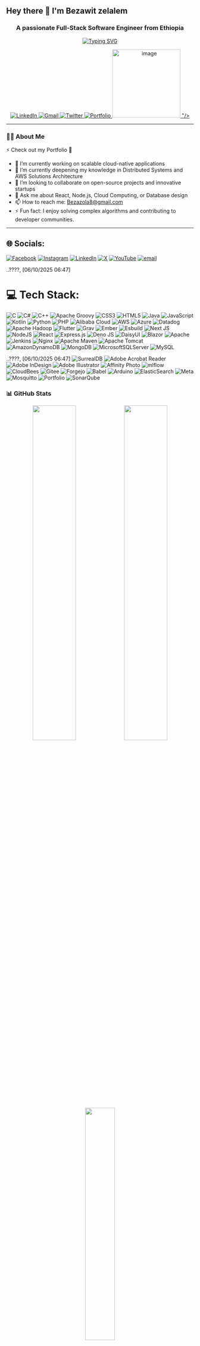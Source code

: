 
## Hey there 👋 I'm Bezawit zelalem

<h3 align="center">A passionate Full-Stack Software Engineer from Ethiopia</h3>

<p align="center">
  <a href="https://git.io/typing-svg"><img src="https://readme-typing-svg.demolab.com?font=Fira+Code&weight=600&size=22&duration=4000&pause=1000&color=22B4DE&center=true&vCenter=true&width=500&lines=Full-Stack+Developer;Cloud+Enthusiast;Problem+Solver;Clean+Code+Advocate" alt="Typing SVG" /></a>
</p>

<p align="center">
  <a href="https://linkedin.com/in/BezawitMan123">
    <img src="https://img.shields.io/badge/LinkedIn-0077B5?style=for-the-badge&logo=linkedin&logoColor=white" alt="LinkedIn"/>
  </a>
  <a href="mailto:Bezazola8@gmail.com">
    <img src="https://img.shields.io/badge/Gmail-D14836?style=for-the-badge&logo=gmail&logoColor=white" alt="Gmail"/>
  </a>
  <a href="https://x.com/BezawitMan123">
    <img src="https://img.shields.io/badge/X-000000?style=for-the-badge&logo=x&logoColor=white" alt="Twitter"/>
  </a>
  <a href="[Your Portfolio URL]">
    <img src="https://img.shields.io/badge/Portfolio-%23000000.svg?style=for-the-badge&logo=firefox&logoColor=#FF7139" alt="Portfolio"/>
    <img src="<img width="275" height="183" alt="image" src="https://github.com/user-attachments/assets/118613e1-fb9e-4135-8a42-6958e6863176" />
"/>
    
  </a>
</p>

---

### 👨‍💻 About Me
⚡️ Check out my Portfolio 🔗 
- 🔭 I’m currently working on scalable cloud-native applications
- 🌱 I’m currently deepening my knowledge in Distributed Systems and AWS Solutions Architecture
- 👯 I’m looking to collaborate on open-source projects and innovative startups
- 💬 Ask me about React, Node.js, Cloud Computing, or Database design
- 📫 How to reach me: Bezazola8@gmail.com
- ⚡️ Fun fact: I enjoy solving complex algorithms and contributing to developer communities.

---



## 🌐 Socials:
[![Facebook](https://img.shields.io/badge/Facebook-%231877F2.svg?logo=Facebook&logoColor=white)](https://facebook.com/DagneMan123) [![Instagram](https://img.shields.io/badge/Instagram-%23E4405F.svg?logo=Instagram&logoColor=white)](https://instagram.com/DagneMan123) [![LinkedIn](https://img.shields.io/badge/LinkedIn-%230077B5.svg?logo=linkedin&logoColor=white)](https://linkedin.com/in/DagneMan123) [![X](https://img.shields.io/badge/X-black.svg?logo=X&logoColor=white)](https://x.com/DagneMan123) [![YouTube](https://img.shields.io/badge/YouTube-%23FF0000.svg?logo=YouTube&logoColor=white)](https://youtube.com/@DagneMan123) [![email](https://img.shields.io/badge/Email-D14836?logo=gmail&logoColor=white)](mailto:aydenfudagne@gmail.com)

..????, [06/10/2025 06:47]
# 💻 Tech Stack:
![C](https://img.shields.io/badge/c-%2300599C.svg?style=for-the-badge&logo=c&logoColor=white) ![C#](https://img.shields.io/badge/c%23-%23239120.svg?style=for-the-badge&logo=csharp&logoColor=white) ![C++](https://img.shields.io/badge/c++-%2300599C.svg?style=for-the-badge&logo=c%2B%2B&logoColor=white) ![Apache Groovy](https://img.shields.io/badge/Apache%20Groovy-4298B8.svg?style=for-the-badge&logo=Apache+Groovy&logoColor=white) ![CSS3](https://img.shields.io/badge/css3-%231572B6.svg?style=for-the-badge&logo=css3&logoColor=white) ![HTML5](https://img.shields.io/badge/html5-%23E34F26.svg?style=for-the-badge&logo=html5&logoColor=white) ![Java](https://img.shields.io/badge/java-%23ED8B00.svg?style=for-the-badge&logo=openjdk&logoColor=white) ![JavaScript](https://img.shields.io/badge/javascript-%23323330.svg?style=for-the-badge&logo=javascript&logoColor=%23F7DF1E) ![Kotlin](https://img.shields.io/badge/kotlin-%237F52FF.svg?style=for-the-badge&logo=kotlin&logoColor=white) ![Python](https://img.shields.io/badge/python-3670A0?style=for-the-badge&logo=python&logoColor=ffdd54) ![PHP](https://img.shields.io/badge/php-%23777BB4.svg?style=for-the-badge&logo=php&logoColor=white) ![Alibaba Cloud](https://img.shields.io/badge/AlibabaCloud-%23FF6701.svg?style=for-the-badge&logo=alibabacloud&logoColor=white) ![AWS](https://img.shields.io/badge/AWS-%23FF9900.svg?style=for-the-badge&logo=amazon-aws&logoColor=white) ![Azure](https://img.shields.io/badge/azure-%230072C6.svg?style=for-the-badge&logo=microsoftazure&logoColor=white) ![Datadog](https://img.shields.io/badge/datadog-%23632CA6.svg?style=for-the-badge&logo=datadog&logoColor=white) ![Apache Hadoop](https://img.shields.io/badge/Apache%20Hadoop-66CCFF?style=for-the-badge&logo=apachehadoop&logoColor=black) ![Flutter](https://img.shields.io/badge/Flutter-%2302569B.svg?style=for-the-badge&logo=Flutter&logoColor=white) ![Grav](https://img.shields.io/badge/grav-%23FFFFFF.svg?style=for-the-badge&logo=grav&logoColor=221E1F) ![Ember](https://img.shields.io/badge/ember-1C1E24?style=for-the-badge&logo=ember.js&logoColor=#D04A37) ![Esbuild](https://img.shields.io/badge/esbuild-%23FFCF00.svg?style=for-the-badge&logo=esbuild&logoColor=black) ![Next JS](https://img.shields.io/badge/Next-black?style=for-the-badge&logo=next.js&logoColor=white) ![NodeJS](https://img.shields.io/badge/node.js-6DA55F?style=for-the-badge&logo=node.js&logoColor=white) ![React](https://img.shields.io/badge/react-%2320232a.svg?style=for-the-badge&logo=react&logoColor=%2361DAFB) ![Express.js](https://img.shields.io/badge/express.js-%23404d59.svg?style=for-the-badge&logo=express&logoColor=%2361DAFB) ![Deno JS](https://img.shields.io/badge/deno%20js-000000?style=for-the-badge&logo=deno&logoColor=white) ![DaisyUI](https://img.shields.io/badge/daisyui-5A0EF8?style=for-the-badge&logo=daisyui&logoColor=white) ![Blazor](https://img.shields.io/badge/blazor-%235C2D91.svg?style=for-the-badge&logo=blazor&logoColor=white) ![Apache](https://img.shields.io/badge/apache-%23D42029.svg?style=for-the-badge&logo=apache&logoColor=white) ![Jenkins](https://img.shields.io/badge/jenkins-%232C5263.svg?style=for-the-badge&logo=jenkins&logoColor=white) ![Nginx](https://img.shields.io/badge/nginx-%23009639.svg?style=for-the-badge&logo=nginx&logoColor=white) ![Apache Maven](https://img.shields.io/badge/Apache%20Maven-C71A36?style=for-the-badge&logo=Apache%20Maven&logoColor=white) ![Apache Tomcat](https://img.shields.io/badge/apache%20tomcat-%23F8DC75.svg?style=for-the-badge&logo=apache-tomcat&logoColor=black) ![AmazonDynamoDB](https://img.shields.io/badge/Amazon%20DynamoDB-4053D6?style=for-the-badge&logo=Amazon%20DynamoDB&logoColor=white) ![MongoDB](https://img.shields.io/badge/MongoDB-%234ea94b.svg?style=for-the-badge&logo=mongodb&logoColor=white) ![MicrosoftSQLServer](https://img.shields.io/badge/Microsoft%20SQL%20Server-CC2927?style=for-the-badge&logo=microsoft%20sql%20server&logoColor=white) ![MySQL](https://img.shields.io/badge/mysql-4479A1.svg?style=for-the-badge&logo=mysql&logoColor=white)

..????, [06/10/2025 06:47]
![SurrealDB](https://img.shields.io/badge/SurrealDB-FF00A0?style=for-the-badge&logo=surrealdb&logoColor=white) ![Adobe Acrobat Reader](https://img.shields.io/badge/Adobe%20Acrobat%20Reader-EC1C24.svg?style=for-the-badge&logo=Adobe%20Acrobat%20Reader&logoColor=white) ![Adobe InDesign](https://img.shields.io/badge/Adobe%20InDesign-49021F?style=for-the-badge&logo=adobeindesign&logoColor=FF3366) ![Adobe Illustrator](https://img.shields.io/badge/adobe%20illustrator-%23FF9A00.svg?style=for-the-badge&logo=adobe%20illustrator&logoColor=white) ![Affinity Photo](https://img.shields.io/badge/affinityphoto-%237E4DD2.svg?style=for-the-badge&logo=affinity-photo&logoColor=white) ![mlflow](https://img.shields.io/badge/mlflow-%23d9ead3.svg?style=for-the-badge&logo=numpy&logoColor=blue) ![CloudBees](https://img.shields.io/badge/CloudBees-1997B5&?logo=cloudbees&logoColor=white&style=for-the-badge) ![Gitee](https://img.shields.io/badge/Gitee-C71D23?style=for-the-badge&logo=gitee&logoColor=white) ![Forgejo](https://img.shields.io/badge/forgejo-%23FB923C.svg?style=for-the-badge&logo=forgejo&logoColor=white) ![Babel](https://img.shields.io/badge/Babel-F9DC3e?style=for-the-badge&logo=babel&logoColor=black) ![Arduino](https://img.shields.io/badge/-Arduino-00979D?style=for-the-badge&logo=Arduino&logoColor=white) ![ElasticSearch](https://img.shields.io/badge/-ElasticSearch-005571?style=for-the-badge&logo=elasticsearch) ![Meta](https://img.shields.io/badge/Meta-%230467DF.svg?style=for-the-badge&logo=Meta&logoColor=white) ![Mosquitto](https://img.shields.io/badge/mosquitto-%233C5280.svg?style=for-the-badge&logo=eclipsemosquitto&logoColor=white) ![Portfolio](https://img.shields.io/badge/Portfolio-%23000000.svg?style=for-the-badge&logo=firefox&logoColor=#FF7139) ![SonarQube](https://img.shields.io/badge/SonarQube-black?style=for-the-badge&logo=sonarqube&logoColor=4E9BCD)

### 📊 GitHub Stats

<p align="center">
  <img width="48%" src="https://github-readme-stats.vercel.app/api?username=DagneMan123&show_icons=true&theme=radical&hide_border=true&include_all_commits=true&count_private=true" />
  <img width="48%" src="https://github-readme-streak-stats.herokuapp.com/?user=DagneMan123&theme=radical&hide_border=true" />
</p>

<p align="center">
  <img width="40%" src="https://github-readme-stats.vercel.app/api/top-langs/?username=DagneMan123&layout=compact&theme=radical&hide_border=true&langs_count=8" />
</p>

---

## 🏆 GitHub Trophies

[![trophy](https://github-profile-trophy.vercel.app/?username=DagneMan123&theme=radical&no-frame=true&no-bg=true&margin-w=15&row=2&column=4)](https://github.com/ryo-ma/github-profile-trophy)

---

### 🔝 Recent Contributions

<!-- retro snake game -->
<picture>
  <source media="(prefers-color-scheme: dark)" srcset="https://raw.githubusercontent.com/DagneMan123/DagneMan123/output/github-contribution-grid-snake-dark.svg">
  <source media="(prefers-color-scheme: light)" srcset="https://raw.githubusercontent.com/DagneMan123/DagneMan123/output/github-contribution-grid-snake.svg">
  <img alt="github contribution grid snake animation" src="https://raw.githubusercontent.com/DagneMan123/DagneMan123/output/github-contribution-grid-snake.svg">
</picture>

---

### 📈 Activity Graph
[![Dagne's github activity graph](https://github-readme-activity-graph.vercel.app/graph?username=DagneMan123&theme=react-dark&hide_border=true&area=true)](https://github.com/ashutosh00710/github-readme-activity-graph)

---

### ✍️ Random Dev Quote
![](https://quotes-github-readme.vercel.app/api?type=horizontal&theme=radical)

---

<p align="center">
  <img src="https://komarev.com/ghpvc/?username=BezawitMan123&label=Profile%20Views&color=0e75b6&style=flat" alt="BezawitMan123" />
</p>

<p align="center">
  <a href="https://github.com/BezawitMan123?tab=repositories">
    <img src="https://img.shields.io/badge/Explore-My_Repositories-22B4DE?style=for-the-badge&logo=github" alt="Explore Repositories"/>
  </a>
</p>
  
<!-- Proudly created with GPRM ( https://gprm.itsvg.in ) -->
